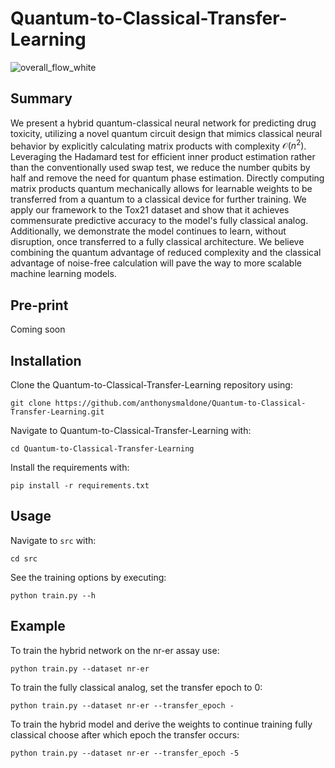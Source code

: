 # Quantum-to-Classical-Transfer-Learning
![overall_flow_white](https://github.com/anthonysmaldone/Quantum-to-Classical-Transfer-Learning/assets/124306057/92d66e2c-533d-4fc5-97a9-754503c6ba50)

## Summary
We present a hybrid quantum-classical neural network for predicting drug toxicity, utilizing a novel quantum circuit design that mimics classical neural behavior by explicitly calculating matrix products with complexity $\mathcal{O}(n^2)$. Leveraging the Hadamard test for efficient inner product estimation rather than the conventionally used swap test, we reduce the number qubits by half and remove the need for quantum phase estimation. Directly computing matrix products quantum mechanically allows for learnable weights to be transferred from a quantum to a classical device for further training. We apply our framework to the Tox21 dataset and show that it achieves commensurate predictive accuracy to the model's fully classical analog. Additionally, we demonstrate the model continues to learn, without disruption, once transferred to a fully classical architecture. We believe combining the quantum advantage of reduced complexity and the classical advantage of noise-free calculation will pave the way to more scalable machine learning models.

## Pre-print
Coming soon

## Installation
Clone the Quantum-to-Classical-Transfer-Learning repository using:
```
git clone https://github.com/anthonysmaldone/Quantum-to-Classical-Transfer-Learning.git
```

Navigate to Quantum-to-Classical-Transfer-Learning with: 
```
cd Quantum-to-Classical-Transfer-Learning
```

Install the requirements with:
```
pip install -r requirements.txt
```

## Usage
Navigate to `src` with: 
```
cd src
```

See the training options by executing:
```
python train.py --h
```

## Example
To train the hybrid network on the nr-er assay use:
```
python train.py --dataset nr-er
```

To train the fully classical analog, set the transfer epoch to 0:
```
python train.py --dataset nr-er --transfer_epoch -
```


To train the hybrid model and derive the weights to continue training fully classical choose after which epoch the transfer occurs:
```
python train.py --dataset nr-er --transfer_epoch -5
```
